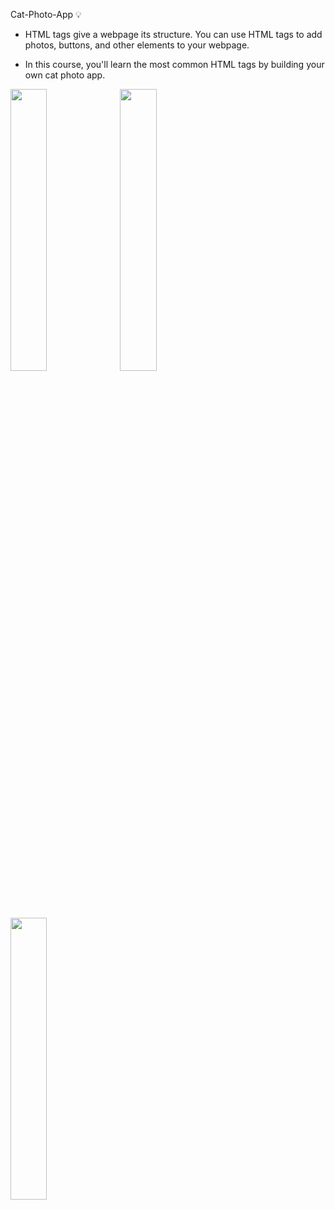 Cat-Photo-App 💡

- HTML tags give a webpage its structure. You can use HTML tags to add photos, buttons, and other elements to your webpage.

- In this course, you'll learn the most common HTML tags by building your own cat photo app.

<img src="https://github.com/Hager-elhwarii/Responsive-Web-Design-FreeCodeCamp/assets/80959882/3d8cbe34-3fad-4f15-ae25-553855799764" width="34%" />
<img src="https://github.com/Hager-elhwarii/Responsive-Web-Design-FreeCodeCamp/assets/80959882/3edd08f8-4bc8-4b30-9b82-eeb97306b215" width="34%" />
<img src="https://github.com/Hager-elhwarii/Responsive-Web-Design-FreeCodeCamp/assets/80959882/d50e2032-89ee-4ace-b510-c058856b5066" width="34%"/>
